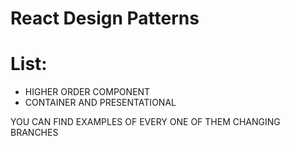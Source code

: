 # React Design Patterns
# List:
- HIGHER ORDER COMPONENT
- CONTAINER AND PRESENTATIONAL

YOU CAN FIND EXAMPLES OF EVERY ONE OF THEM CHANGING BRANCHES 

